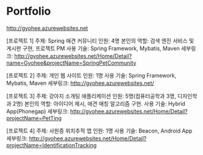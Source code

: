 # Portfolio

http://gyohee.azurewebsites.net

[프로젝트 1] 주제: Spring 애견 커뮤니티 
인원: 4명 
본인의 역할: 검색 엔진 서비스 및 게시판 구현, 프로젝트 PM 
사용 기술: Spring Framework, Mybatis, Maven 
세부링크: http://gyohee.azurewebsites.net/Home/Detail?name=Gyohee&projectName=SpringPetCommunity

[프로젝트 2] 주제: 개인 웹 사이트 인원: 1명 사용 기술: Spring Framework, Mybatis, Maven 세부링크: http://gyohee.azurewebsites.net/

[프로젝트 3] 주제: 강아지 소개팅 애플리케이션 
인원: 5명(컴퓨터공학과 3명, 디자인학과 2명) 
본인의 역할: 아이디어 제시, 애견 매칭 알고리즘 구현. 
사용 기술: Hybrid App(Phonegap) 
세부링크: http://gyohee.azurewebsites.net/Home/Detail?projectName=PetTing

[프로젝트 4] 주제: 사원증 위치추적 앱 
인원: 1명 
사용 기술: Beacon, Android App 
세부링크: http://gyohee.azurewebsites.net/Home/Detail?projectName=IdentificationTracking
